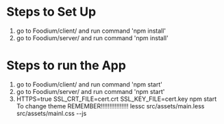 # Steps to Set Up
1. go to Foodium/client/ and run command 'npm install'
2. go to Foodium/server/ and run command 'npm install'

# Steps to run the App
1. go to Foodium/client/ and run command 'npm start'
2. go to Foodium/server/ and run command 'npm start'
3. HTTPS=true SSL_CRT_FILE=cert.crt SSL_KEY_FILE=cert.key npm start
To change theme REMEMBER!!!!!!!!!!!!!!!!
lessc src/assets/main.less src/assets/mainl.css --js